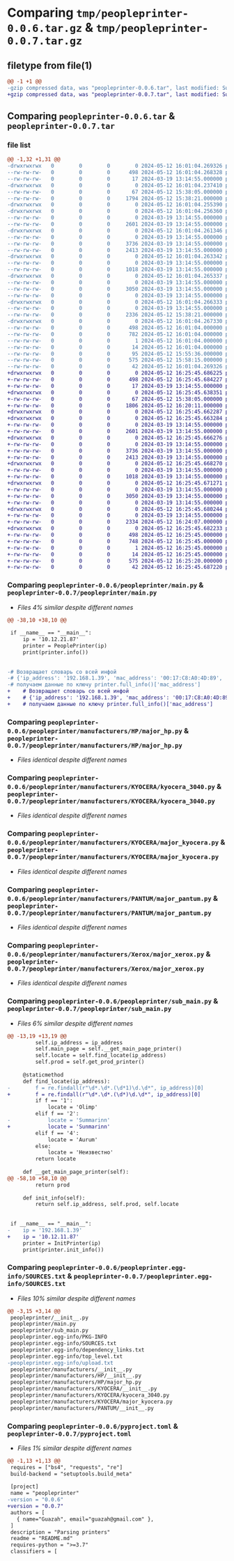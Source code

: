 # Comparing `tmp/peopleprinter-0.0.6.tar.gz` & `tmp/peopleprinter-0.0.7.tar.gz`

## filetype from file(1)

```diff
@@ -1 +1 @@
-gzip compressed data, was "peopleprinter-0.0.6.tar", last modified: Sun May 12 16:01:04 2024, max compression
+gzip compressed data, was "peopleprinter-0.0.7.tar", last modified: Sun May 12 16:25:45 2024, max compression
```

## Comparing `peopleprinter-0.0.6.tar` & `peopleprinter-0.0.7.tar`

### file list

```diff
@@ -1,32 +1,31 @@
-drwxrwxrwx   0        0        0        0 2024-05-12 16:01:04.269326 peopleprinter-0.0.6/
--rw-rw-rw-   0        0        0      498 2024-05-12 16:01:04.268328 peopleprinter-0.0.6/PKG-INFO
--rw-rw-rw-   0        0        0       17 2024-03-19 13:14:55.000000 peopleprinter-0.0.6/README.md
-drwxrwxrwx   0        0        0        0 2024-05-12 16:01:04.237410 peopleprinter-0.0.6/peopleprinter/
--rw-rw-rw-   0        0        0       67 2024-05-12 15:38:05.000000 peopleprinter-0.0.6/peopleprinter/__init__.py
--rw-rw-rw-   0        0        0     1794 2024-05-12 15:38:21.000000 peopleprinter-0.0.6/peopleprinter/main.py
-drwxrwxrwx   0        0        0        0 2024-05-12 16:01:04.255390 peopleprinter-0.0.6/peopleprinter/manufacturers/
-drwxrwxrwx   0        0        0        0 2024-05-12 16:01:04.256360 peopleprinter-0.0.6/peopleprinter/manufacturers/HP/
--rw-rw-rw-   0        0        0        0 2024-03-19 13:14:55.000000 peopleprinter-0.0.6/peopleprinter/manufacturers/HP/__init__.py
--rw-rw-rw-   0        0        0     2601 2024-03-19 13:14:55.000000 peopleprinter-0.0.6/peopleprinter/manufacturers/HP/major_hp.py
-drwxrwxrwx   0        0        0        0 2024-05-12 16:01:04.261346 peopleprinter-0.0.6/peopleprinter/manufacturers/KYOCERA/
--rw-rw-rw-   0        0        0        0 2024-03-19 13:14:55.000000 peopleprinter-0.0.6/peopleprinter/manufacturers/KYOCERA/__init__.py
--rw-rw-rw-   0        0        0     3736 2024-03-19 13:14:55.000000 peopleprinter-0.0.6/peopleprinter/manufacturers/KYOCERA/kyocera_3040.py
--rw-rw-rw-   0        0        0     2413 2024-03-19 13:14:55.000000 peopleprinter-0.0.6/peopleprinter/manufacturers/KYOCERA/major_kyocera.py
-drwxrwxrwx   0        0        0        0 2024-05-12 16:01:04.263342 peopleprinter-0.0.6/peopleprinter/manufacturers/PANTUM/
--rw-rw-rw-   0        0        0        0 2024-03-19 13:14:55.000000 peopleprinter-0.0.6/peopleprinter/manufacturers/PANTUM/__init__.py
--rw-rw-rw-   0        0        0     1018 2024-03-19 13:14:55.000000 peopleprinter-0.0.6/peopleprinter/manufacturers/PANTUM/major_pantum.py
-drwxrwxrwx   0        0        0        0 2024-05-12 16:01:04.265337 peopleprinter-0.0.6/peopleprinter/manufacturers/Xerox/
--rw-rw-rw-   0        0        0        0 2024-03-19 13:14:55.000000 peopleprinter-0.0.6/peopleprinter/manufacturers/Xerox/__init__.py
--rw-rw-rw-   0        0        0     3050 2024-03-19 13:14:55.000000 peopleprinter-0.0.6/peopleprinter/manufacturers/Xerox/major_xerox.py
--rw-rw-rw-   0        0        0        0 2024-03-19 13:14:55.000000 peopleprinter-0.0.6/peopleprinter/manufacturers/__init__.py
-drwxrwxrwx   0        0        0        0 2024-05-12 16:01:04.266333 peopleprinter-0.0.6/peopleprinter/src/
--rw-rw-rw-   0        0        0        0 2024-03-19 13:14:55.000000 peopleprinter-0.0.6/peopleprinter/src/__init__.py
--rw-rw-rw-   0        0        0     2336 2024-05-12 15:38:21.000000 peopleprinter-0.0.6/peopleprinter/sub_main.py
-drwxrwxrwx   0        0        0        0 2024-05-12 16:01:04.267330 peopleprinter-0.0.6/peopleprinter.egg-info/
--rw-rw-rw-   0        0        0      498 2024-05-12 16:01:04.000000 peopleprinter-0.0.6/peopleprinter.egg-info/PKG-INFO
--rw-rw-rw-   0        0        0      782 2024-05-12 16:01:04.000000 peopleprinter-0.0.6/peopleprinter.egg-info/SOURCES.txt
--rw-rw-rw-   0        0        0        1 2024-05-12 16:01:04.000000 peopleprinter-0.0.6/peopleprinter.egg-info/dependency_links.txt
--rw-rw-rw-   0        0        0       14 2024-05-12 16:01:04.000000 peopleprinter-0.0.6/peopleprinter.egg-info/top_level.txt
--rw-rw-rw-   0        0        0       95 2024-05-12 15:55:36.000000 peopleprinter-0.0.6/peopleprinter.egg-info/upload.txt
--rw-rw-rw-   0        0        0      575 2024-05-12 15:58:15.000000 peopleprinter-0.0.6/pyproject.toml
--rw-rw-rw-   0        0        0       42 2024-05-12 16:01:04.269326 peopleprinter-0.0.6/setup.cfg
+drwxrwxrwx   0        0        0        0 2024-05-12 16:25:45.686225 peopleprinter-0.0.7/
+-rw-rw-rw-   0        0        0      498 2024-05-12 16:25:45.684227 peopleprinter-0.0.7/PKG-INFO
+-rw-rw-rw-   0        0        0       17 2024-03-19 13:14:55.000000 peopleprinter-0.0.7/README.md
+drwxrwxrwx   0        0        0        0 2024-05-12 16:25:45.638351 peopleprinter-0.0.7/peopleprinter/
+-rw-rw-rw-   0        0        0       67 2024-05-12 15:38:05.000000 peopleprinter-0.0.7/peopleprinter/__init__.py
+-rw-rw-rw-   0        0        0     1806 2024-05-12 16:20:11.000000 peopleprinter-0.0.7/peopleprinter/main.py
+drwxrwxrwx   0        0        0        0 2024-05-12 16:25:45.662287 peopleprinter-0.0.7/peopleprinter/manufacturers/
+drwxrwxrwx   0        0        0        0 2024-05-12 16:25:45.663284 peopleprinter-0.0.7/peopleprinter/manufacturers/HP/
+-rw-rw-rw-   0        0        0        0 2024-03-19 13:14:55.000000 peopleprinter-0.0.7/peopleprinter/manufacturers/HP/__init__.py
+-rw-rw-rw-   0        0        0     2601 2024-03-19 13:14:55.000000 peopleprinter-0.0.7/peopleprinter/manufacturers/HP/major_hp.py
+drwxrwxrwx   0        0        0        0 2024-05-12 16:25:45.666276 peopleprinter-0.0.7/peopleprinter/manufacturers/KYOCERA/
+-rw-rw-rw-   0        0        0        0 2024-03-19 13:14:55.000000 peopleprinter-0.0.7/peopleprinter/manufacturers/KYOCERA/__init__.py
+-rw-rw-rw-   0        0        0     3736 2024-03-19 13:14:55.000000 peopleprinter-0.0.7/peopleprinter/manufacturers/KYOCERA/kyocera_3040.py
+-rw-rw-rw-   0        0        0     2413 2024-03-19 13:14:55.000000 peopleprinter-0.0.7/peopleprinter/manufacturers/KYOCERA/major_kyocera.py
+drwxrwxrwx   0        0        0        0 2024-05-12 16:25:45.668270 peopleprinter-0.0.7/peopleprinter/manufacturers/PANTUM/
+-rw-rw-rw-   0        0        0        0 2024-03-19 13:14:55.000000 peopleprinter-0.0.7/peopleprinter/manufacturers/PANTUM/__init__.py
+-rw-rw-rw-   0        0        0     1018 2024-03-19 13:14:55.000000 peopleprinter-0.0.7/peopleprinter/manufacturers/PANTUM/major_pantum.py
+drwxrwxrwx   0        0        0        0 2024-05-12 16:25:45.671271 peopleprinter-0.0.7/peopleprinter/manufacturers/Xerox/
+-rw-rw-rw-   0        0        0        0 2024-03-19 13:14:55.000000 peopleprinter-0.0.7/peopleprinter/manufacturers/Xerox/__init__.py
+-rw-rw-rw-   0        0        0     3050 2024-03-19 13:14:55.000000 peopleprinter-0.0.7/peopleprinter/manufacturers/Xerox/major_xerox.py
+-rw-rw-rw-   0        0        0        0 2024-03-19 13:14:55.000000 peopleprinter-0.0.7/peopleprinter/manufacturers/__init__.py
+drwxrwxrwx   0        0        0        0 2024-05-12 16:25:45.680244 peopleprinter-0.0.7/peopleprinter/src/
+-rw-rw-rw-   0        0        0        0 2024-03-19 13:14:55.000000 peopleprinter-0.0.7/peopleprinter/src/__init__.py
+-rw-rw-rw-   0        0        0     2334 2024-05-12 16:24:07.000000 peopleprinter-0.0.7/peopleprinter/sub_main.py
+drwxrwxrwx   0        0        0        0 2024-05-12 16:25:45.682233 peopleprinter-0.0.7/peopleprinter.egg-info/
+-rw-rw-rw-   0        0        0      498 2024-05-12 16:25:45.000000 peopleprinter-0.0.7/peopleprinter.egg-info/PKG-INFO
+-rw-rw-rw-   0        0        0      748 2024-05-12 16:25:45.000000 peopleprinter-0.0.7/peopleprinter.egg-info/SOURCES.txt
+-rw-rw-rw-   0        0        0        1 2024-05-12 16:25:45.000000 peopleprinter-0.0.7/peopleprinter.egg-info/dependency_links.txt
+-rw-rw-rw-   0        0        0       14 2024-05-12 16:25:45.000000 peopleprinter-0.0.7/peopleprinter.egg-info/top_level.txt
+-rw-rw-rw-   0        0        0      575 2024-05-12 16:25:20.000000 peopleprinter-0.0.7/pyproject.toml
+-rw-rw-rw-   0        0        0       42 2024-05-12 16:25:45.687220 peopleprinter-0.0.7/setup.cfg
```

### Comparing `peopleprinter-0.0.6/peopleprinter/main.py` & `peopleprinter-0.0.7/peopleprinter/main.py`

 * *Files 4% similar despite different names*

```diff
@@ -38,10 +38,10 @@
 
 if __name__ == "__main__":
     ip = '10.12.21.87'
     printer = PeoplePrinter(ip)
     print(printer.info())
 
 
-# Возвращает словарь со всей инфой
-# {'ip_address': '192.168.1.39', 'mac_address': '00:17:C8:A0:4D:89', 'host_name': 'NetPRN1-AMBRA', 'prod': 'KYOCERA', 'model': 'ECOSYS M2735dn', 'locate': 'Olimp', 'toner_lvl': 75, 'prints_count': 24109}
-# получаем данные по ключу printer.full_info()['mac_address']
+    # Возвращает словарь со всей инфой
+    # {'ip_address': '192.168.1.39', 'mac_address': '00:17:C8:A0:4D:89', 'host_name': 'NetPRN1-AMBRA', 'prod': 'KYOCERA', 'model': 'ECOSYS M2735dn', 'locate': 'Olimp', 'toner_lvl': 75, 'prints_count': 24109}
+    # получаем данные по ключу printer.full_info()['mac_address']
```

### Comparing `peopleprinter-0.0.6/peopleprinter/manufacturers/HP/major_hp.py` & `peopleprinter-0.0.7/peopleprinter/manufacturers/HP/major_hp.py`

 * *Files identical despite different names*

### Comparing `peopleprinter-0.0.6/peopleprinter/manufacturers/KYOCERA/kyocera_3040.py` & `peopleprinter-0.0.7/peopleprinter/manufacturers/KYOCERA/kyocera_3040.py`

 * *Files identical despite different names*

### Comparing `peopleprinter-0.0.6/peopleprinter/manufacturers/KYOCERA/major_kyocera.py` & `peopleprinter-0.0.7/peopleprinter/manufacturers/KYOCERA/major_kyocera.py`

 * *Files identical despite different names*

### Comparing `peopleprinter-0.0.6/peopleprinter/manufacturers/PANTUM/major_pantum.py` & `peopleprinter-0.0.7/peopleprinter/manufacturers/PANTUM/major_pantum.py`

 * *Files identical despite different names*

### Comparing `peopleprinter-0.0.6/peopleprinter/manufacturers/Xerox/major_xerox.py` & `peopleprinter-0.0.7/peopleprinter/manufacturers/Xerox/major_xerox.py`

 * *Files identical despite different names*

### Comparing `peopleprinter-0.0.6/peopleprinter/sub_main.py` & `peopleprinter-0.0.7/peopleprinter/sub_main.py`

 * *Files 6% similar despite different names*

```diff
@@ -13,19 +13,19 @@
         self.ip_address = ip_address
         self.main_page = self.__get_main_page_printer()
         self.locate = self.find_locate(ip_address)
         self.prod = self.get_prod_printer()
 
     @staticmethod
     def find_locate(ip_address):
-        f = re.findall(r"\d*.\d*.(\d*1)\d.\d*", ip_address)[0]
+        f = re.findall(r"\d*.\d*.(\d*)\d.\d*", ip_address)[0]
         if f == '1':
             locate = 'Olimp'
         elif f == '2':
-            locate = 'Summarinn'
+            locate = 'Sunmarinn'
         elif f == '4':
             locate = 'Aurum'
         else:
             locate = 'Неизвестно'
         return locate
 
     def __get_main_page_printer(self):
@@ -58,10 +58,10 @@
         return prod
 
     def init_info(self):
         return self.ip_address, self.prod, self.locate
 
 
 if __name__ == "__main__":
-    ip = '192.168.1.39'
+    ip = '10.12.11.87'
     printer = InitPrinter(ip)
     print(printer.init_info())
```

### Comparing `peopleprinter-0.0.6/peopleprinter.egg-info/SOURCES.txt` & `peopleprinter-0.0.7/peopleprinter.egg-info/SOURCES.txt`

 * *Files 10% similar despite different names*

```diff
@@ -3,15 +3,14 @@
 peopleprinter/__init__.py
 peopleprinter/main.py
 peopleprinter/sub_main.py
 peopleprinter.egg-info/PKG-INFO
 peopleprinter.egg-info/SOURCES.txt
 peopleprinter.egg-info/dependency_links.txt
 peopleprinter.egg-info/top_level.txt
-peopleprinter.egg-info/upload.txt
 peopleprinter/manufacturers/__init__.py
 peopleprinter/manufacturers/HP/__init__.py
 peopleprinter/manufacturers/HP/major_hp.py
 peopleprinter/manufacturers/KYOCERA/__init__.py
 peopleprinter/manufacturers/KYOCERA/kyocera_3040.py
 peopleprinter/manufacturers/KYOCERA/major_kyocera.py
 peopleprinter/manufacturers/PANTUM/__init__.py
```

### Comparing `peopleprinter-0.0.6/pyproject.toml` & `peopleprinter-0.0.7/pyproject.toml`

 * *Files 1% similar despite different names*

```diff
@@ -1,13 +1,13 @@
 requires = ["bs4", "requests", "re"]
 build-backend = "setuptools.build_meta"
 
 [project]
 name = "peopleprinter"
-version = "0.0.6"
+version = "0.0.7"
 authors = [
   { name="Guazah", email="guazah@gmail.com" },
 ]
 description = "Parsing printers"
 readme = "README.md"
 requires-python = ">=3.7"
 classifiers = [
```

